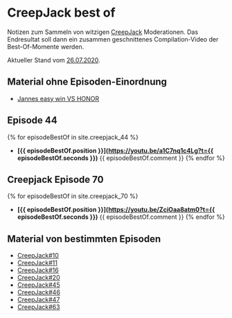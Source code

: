 # CreepJack best of

Notizen zum Sammeln von witzigen [CreepJack](http://creepjack.de) Moderationen. Das Endresultat soll dann ein 
zusammen geschnittenes Compilation-Video der Best-Of-Momente werden.

Aktueller Stand vom [26.07.2020](https://shared-assets.adobe.com/link/05127271-0559-4990-7ffe-658d5b48b66f).

## Material ohne Episoden-Einordnung

* [Jannes easy win VS HONOR](https://www.twitch.tv/rocketbeanstv/clip/ResoluteStylishBobaNerfRedBlaster?filter=clips&range=all&sort=time)

## Episode 44

{% for episodeBestOf in site.creepjack_44 %}
* **[{{ episodeBestOf.position }}](https://youtu.be/a1C7nq1c4Lg?t={{ episodeBestOf.seconds }})** {{ episodeBestOf.comment }}
{% endfor %}

## Creepjack Episode 70

{% for episodeBestOf in site.creepjack_70 %}
* **[{{ episodeBestOf.position }}](https://youtu.be/ZciOaa8atm0?t={{ episodeBestOf.seconds }})** {{ episodeBestOf.comment }}
{% endfor %}

## Material von bestimmten Episoden

* [CreepJack#10](creepjack-10.md)
* [CreepJack#11](creepjack-11.md)
* [CreepJack#16](creepjack-16.md)
* [CreepJack#20](creepjack-20.md)
* [CreepJack#45](creepjack-45.md)
* [CreepJack#46](creepjack-46.md)
* [CreepJack#47](creepjack-47.md)
* [CreepJack#63](creepjack-63.md)

